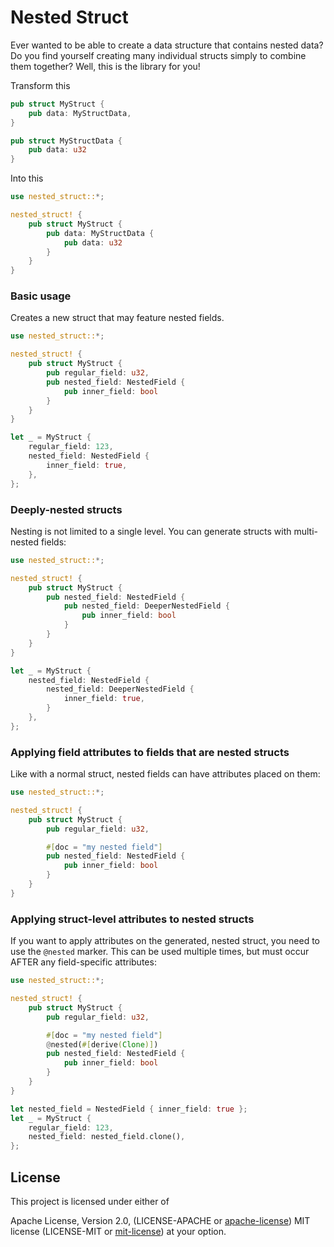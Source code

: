 # Nested Struct

Ever wanted to be able to create a data structure that contains nested
data? Do you find yourself creating many individual structs simply to
combine them together? Well, this is the library for you!

Transform this

```rust
pub struct MyStruct {
    pub data: MyStructData,
}

pub struct MyStructData {
    pub data: u32
}
```

Into this

```rust
use nested_struct::*;

nested_struct! {
    pub struct MyStruct {
        pub data: MyStructData {
            pub data: u32
        }
    }
}
```

### Basic usage

Creates a new struct that may feature nested fields.

```rust
use nested_struct::*;

nested_struct! {
    pub struct MyStruct {
        pub regular_field: u32,
        pub nested_field: NestedField {
            pub inner_field: bool
        }
    }
}

let _ = MyStruct {
    regular_field: 123,
    nested_field: NestedField {
        inner_field: true,
    },
};
```

### Deeply-nested structs

Nesting is not limited to a single level. You can generate structs with multi-nested fields:

```rust
use nested_struct::*;

nested_struct! {
    pub struct MyStruct {
        pub nested_field: NestedField {
            pub nested_field: DeeperNestedField {
                pub inner_field: bool
            }
        }
    }
}

let _ = MyStruct {
    nested_field: NestedField {
        nested_field: DeeperNestedField {
            inner_field: true,
        }
    },
};
```

### Applying field attributes to fields that are nested structs

Like with a normal struct, nested fields can have attributes placed on them:

```rust
use nested_struct::*;

nested_struct! {
    pub struct MyStruct {
        pub regular_field: u32,

        #[doc = "my nested field"]
        pub nested_field: NestedField {
            pub inner_field: bool
        }
    }
}
```

### Applying struct-level attributes to nested structs

If you want to apply attributes on the generated, nested struct, you need to
use the `@nested` marker. This can be used multiple times, but must occur AFTER
any field-specific attributes:

```rust
use nested_struct::*;

nested_struct! {
    pub struct MyStruct {
        pub regular_field: u32,

        #[doc = "my nested field"]
        @nested(#[derive(Clone)])
        pub nested_field: NestedField {
            pub inner_field: bool
        }
    }
}

let nested_field = NestedField { inner_field: true };
let _ = MyStruct {
    regular_field: 123,
    nested_field: nested_field.clone(),
};
```

## License

This project is licensed under either of

Apache License, Version 2.0, (LICENSE-APACHE or
[apache-license][apache-license]) MIT license (LICENSE-MIT or
[mit-license][mit-license]) at your option.

[apache-license]: http://www.apache.org/licenses/LICENSE-2.0
[mit-license]: http://opensource.org/licenses/MIT
